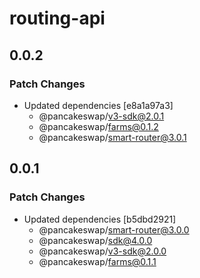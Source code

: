 # routing-api

## 0.0.2

### Patch Changes

- Updated dependencies [e8a1a97a3]
  - @pancakeswap/v3-sdk@2.0.1
  - @pancakeswap/farms@0.1.2
  - @pancakeswap/smart-router@3.0.1

## 0.0.1

### Patch Changes

- Updated dependencies [b5dbd2921]
  - @pancakeswap/smart-router@3.0.0
  - @pancakeswap/sdk@4.0.0
  - @pancakeswap/v3-sdk@2.0.0
  - @pancakeswap/farms@0.1.1

